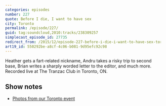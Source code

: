 ```yaml
---
categories: episodes
number: 227
quote: Before I die, I want to have sex
city: Toronto
permalink: /episode/227/
guid: tag:soundcloud,2010:tracks/238309257
simplecast_episode_id: 27735
redirect_from: /2015/12/episode-227-before-i-die-i-want-to-have-sex-toronto/
art19_id: 550292be-a8cf-4c06-b081-9d95efc92c98
---
```


Heather gets a fart-related nickname, Andru takes a risky trip to second base, Brian writes a sharply worded letter to the editor, and much more. Recorded live at The Tranzac Club in Toronto, ON.

## Show notes
- [Photos from our Toronto event](https://goo.gl/pld52u) 
